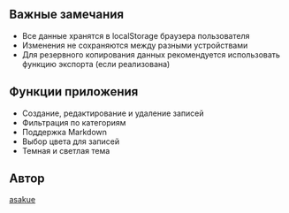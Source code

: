 
## Важные замечания

- Все данные хранятся в localStorage браузера пользователя
- Изменения не сохраняются между разными устройствами
- Для резервного копирования данных рекомендуется использовать функцию экспорта (если реализована)

## Функции приложения

- Создание, редактирование и удаление записей
- Фильтрация по категориям
- Поддержка Markdown
- Выбор цвета для записей
- Темная и светлая тема

## Автор

[asakue](https://github.com/asakue)
